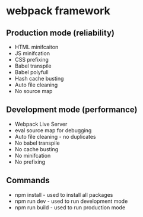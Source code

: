 # webpack framework


## Production mode (reliability)
* HTML minifcaiton
* JS minifcation
* CSS prefixing
* Babel transpile
* Babel polyfull 
* Hash cache busting
* Auto file cleaning
* No source map

## Development mode (performance)
* Webpack Live Server
* eval source map for debugging
* Auto file cleaning - no duplicates
* No babel transpile
* No cache busting
* No minifcation 
* No prefixing


## Commands 
* npm install - used to install all packages
* npm run dev - used to run development mode
* npm run build - used to run production mode